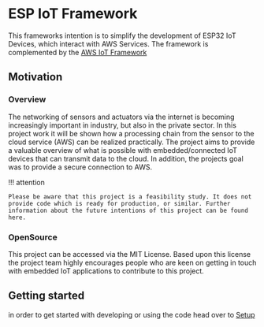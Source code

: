 # ESP IoT Framework

This frameworks intention is to simplify the development of ESP32 IoT Devices, which interact with AWS Services. 
The framework is complemented by the [AWS IoT Framework](https://github.com/ECE-IoT/aws-iot-framework)

## Motivation

### Overview

The networking of sensors and actuators via the internet is becoming increasingly important in industry, but also in the private sector. In this project work it will be shown how a processing chain from the sensor to the cloud service (AWS) can be realized practically. The project aims to provide a valuable overview of what is possible with embedded/connected IoT devices that can transmit data to the cloud. In addition, the projects goal was to provide a secure connection to AWS.

!!! attention

    Please be aware that this project is a feasibility study. It does not provide code which is ready for production, or similar. Further information about the future intentions of this project can be found here.

### OpenSource

This project can be accessed via the MIT License. Based upon this license the project team highly encourages people who are keen on getting in touch with embedded IoT applications to contribute to this project.

## Getting started

in order to get started with developing or using the code head over to [Setup](setup.md)